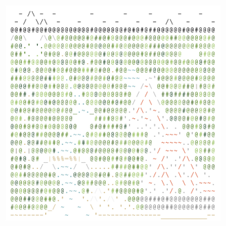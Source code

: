 <img align="left" style="float: left;" src="progress.png" width="500">

<pre>

	<a href='day/24'>Day 24: Blizzard Basin</a>
	<a href='day/23'>Day 23: Unstable Diffusion</a>
	<a href='day/22'>Day 22: Monkey Map</a>
	<a href='day/21'>Day 21: Monkey Math</a>
	<a href='day/20'>Day 20: Grove Positioning System</a>
	<a href='day/19'>Day 19: Not Enough Minerals</a>
	<a href='day/18'>Day 18: Boiling Boulders</a>
	<a href='day/17'>Day 17: Pyroclastic Flow</a>
	<a href='day/16'>Day 16: Proboscidea Volcanium</a>
	<a href='day/15'>Day 15: Beacon Exclusion Zone</a>
	<a href='day/14'>Day 14: Regolith Reservoir</a>
	<a href='day/13'>Day 13: Distress Signal</a>
	<a href='day/12'>Day 12: Hill Climbing Algorithm</a>
	<a href='day/11'>Day 11: Monkey in the Middle</a>
	<a href='day/10'>Day 10: Cathode-Ray Tube</a>
	<a href='day/9'>Day 9: Rope Bridge</a>
	<a href='day/8'>Day 8: Treetop Tree House</a>
	<a href='day/7'>Day 7: No Space Left On Device</a>
	<a href='day/6'>Day 6: Tuning Trouble</a>
	<a href='day/5'>Day 5: Supply Stacks</a>
	<a href='day/4'>Day 4: Camp Cleanup</a>
	<a href='day/3'>Day 3: Rucksack Reorganization</a>
	<a href='day/2'>Day 2: Rock Paper Scissors</a>
	<a href='day/1'>Day 1: Calorie Counting</a>
</pre>
